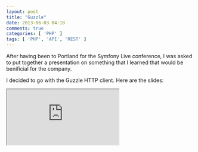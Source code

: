 ```yaml
---
layout: post
title: "Guzzle"
date: 2013-06-03 04:18
comments: true
categories: [ 'PHP' ]
tags: [ 'PHP', 'API', 'REST' ]
---
```


After having been to Portland for the Symfony Live conference, I was asked to put together a presentation on something that I learned that would be benificial for the company.

I decided to go with the Guzzle HTTP client. Here are the slides:

<iframe src="http://guzzle.aaronscherer.me"></iframe>
